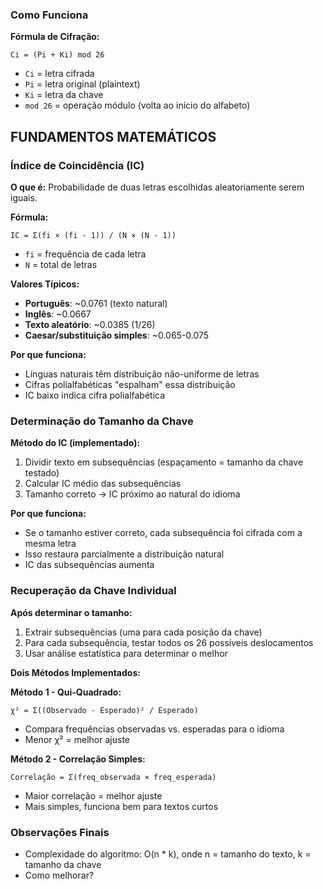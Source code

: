 ### Como Funciona

**Fórmula de Cifração:**

```
Ci = (Pi + Ki) mod 26
```

- `Ci` = letra cifrada
- `Pi` = letra original (plaintext)
- `Ki` = letra da chave
- `mod 26` = operação módulo (volta ao início do alfabeto)

## FUNDAMENTOS MATEMÁTICOS

### Índice de Coincidência (IC)

**O que é:**
Probabilidade de duas letras escolhidas aleatoriamente serem iguais.

**Fórmula:**

```
IC = Σ(fi × (fi - 1)) / (N × (N - 1))
```

- `fi` = frequência de cada letra
- `N` = total de letras

**Valores Típicos:**

- **Português**: ~0.0761 (texto natural)
- **Inglês**: ~0.0667
- **Texto aleatório**: ~0.0385 (1/26)
- **Caesar/substituição simples**: ~0.065-0.075

**Por que funciona:**

- Línguas naturais têm distribuição não-uniforme de letras
- Cifras polialfabéticas "espalham" essa distribuição
- IC baixo indica cifra polialfabética

### Determinação do Tamanho da Chave

**Método do IC (implementado):**

1. Dividir texto em subsequências (espaçamento = tamanho da chave testado)
2. Calcular IC médio das subsequências
3. Tamanho correto → IC próximo ao natural do idioma

**Por que funciona:**

- Se o tamanho estiver correto, cada subsequência foi cifrada com a mesma letra
- Isso restaura parcialmente a distribuição natural
- IC das subsequências aumenta

### Recuperação da Chave Individual

**Após determinar o tamanho:**

1. Extrair subsequências (uma para cada posição da chave)
2. Para cada subsequência, testar todos os 26 possíveis deslocamentos
3. Usar análise estatística para determinar o melhor

**Dois Métodos Implementados:**

**Método 1 - Qui-Quadrado:**

```
χ² = Σ((Observado - Esperado)² / Esperado)
```

- Compara frequências observadas vs. esperadas para o idioma
- Menor χ² = melhor ajuste

**Método 2 - Correlação Simples:**

```
Correlação = Σ(freq_observada × freq_esperada)
```

- Maior correlação = melhor ajuste
- Mais simples, funciona bem para textos curtos

### Observações Finais

- Complexidade do algoritmo: O(n \* k), onde n = tamanho do texto, k = tamanho da chave
- Como melhorar?
